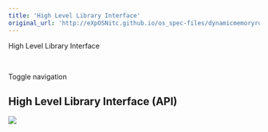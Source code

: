 ```yaml
---
title: 'High Level Library Interface'
original_url: 'http://eXpOSNitc.github.io/os_spec-files/dynamicmemoryroutines.html'
---
```







High Level Library Interface































 











Toggle navigation


















  

  

  







High Level Library Interface (API)
----------------------------------


  



[![](../img/spec_icon.jpg)](../os_spec.html)











































